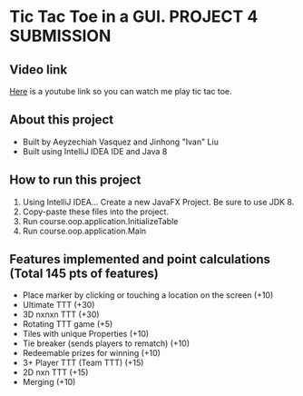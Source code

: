 # Tic Tac Toe in a GUI. PROJECT 4 SUBMISSION

## Video link
[Here](https://youtu.be/CMN6kp7NuZ0) is a youtube link so you can watch me play tic tac toe.

## About this project
* Built by Aeyzechiah Vasquez and Jinhong "Ivan" Liu
* Built using IntelliJ IDEA IDE and Java 8

## How to run this project
1. Using IntelliJ IDEA... Create a new JavaFX Project. Be sure to use JDK 8.
2. Copy-paste these files into the project.
3. Run course.oop.application.InitializeTable
4. Run course.oop.application.Main

## Features implemented and point calculations (Total 145 pts of features)
* Place marker by clicking or touching a location on the screen (+10)
* Ultimate TTT (+30)
* 3D nxnxn TTT (+30)
* Rotating TTT game (+5)
* Tiles with unique Properties (+10)
* Tie breaker (sends players to rematch) (+10)
* Redeemable prizes for winning (+10)
* 3+ Player TTT (Team TTT) (+15)
* 2D nxn TTT (+15)
* Merging (+10)


